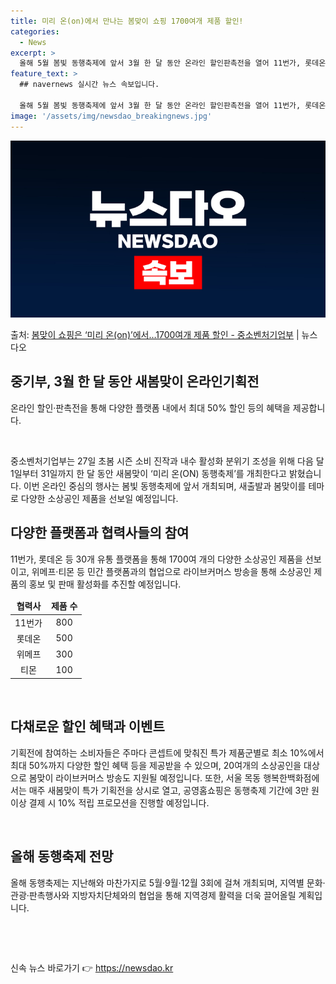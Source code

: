 ```yaml
---
title: 미리 온(on)에서 만나는 봄맞이 쇼핑 1700여개 제품 할인!
categories:
  - News
excerpt: >
  올해 5월 봄빛 동행축제에 앞서 3월 한 달 동안 온라인 할인판촉전을 열어 11번가, 롯데온 등 30개 플랫…
feature_text: >
  ## navernews 실시간 뉴스 속보입니다.

  올해 5월 봄빛 동행축제에 앞서 3월 한 달 동안 온라인 할인판촉전을 열어 11번가, 롯데온 등 30개 플랫…
image: '/assets/img/newsdao_breakingnews.jpg'
---
```


![뉴스다오 속보](/assets/img/newsdao_breakingnews.jpg)

<p>출처: <a href="https://newsdao.kr/3240" rel="dofollow">봄맞이 쇼핑은 ‘미리 온(on)’에서…1700여개 제품 할인 - 중소벤처기업부</a> | 뉴스다오</p>

<h2 data-ke-size="size26">중기부, 3월 한 달 동안 새봄맞이 온라인기획전</h2>
<p data-ke-size="size16">온라인 할인·판촉전을 통해 다양한 플랫폼 내에서 최대 50% 할인 등의 혜택을 제공합니다.</p>
<p data-ke-size="size16">&nbsp;</p>

<p data-ke-size="size16">중소벤처기업부는 27일 초봄 시즌 소비 진작과 내수 활성화 분위기 조성을 위해 다음 달 1일부터 31일까지 한 달 동안 새봄맞이 ‘미리 온(ON) 동행축제’를 개최한다고 밝혔습니다. 이번 온라인 중심의 행사는 봄빛 동행축제에 앞서 개최되며, 새출발과 봄맞이를 테마로 다양한 소상공인 제품을 선보일 예정입니다.</p>

<h2 data-ke-size="size26">다양한 플랫폼과 협력사들의 참여</h2>
<p data-ke-size="size16">11번가, 롯데온 등 30개 유통 플랫폼을 통해 1700여 개의 다양한 소상공인 제품을 선보이고, 위메프·티몬 등 민간 플랫폼과의 협업으로 라이브커머스 방송을 통해 소상공인 제품의 홍보 및 판매 활성화를 추진할 예정입니다.</p>
<table>
<thead>
<tr>
<td style="text-align: center; height: 17px;"><b>협력사</b></td>
<td style="text-align: center; height: 17px;"><b>제품 수</b></td>
</tr>
</thead>
<tbody>
<tr>
<td style="text-align: center; height: 17px;">11번가</td>
<td style="text-align: center; height: 17px;">800</td>
</tr>
<tr>
<td style="text-align: center; height: 17px;">롯데온</td>
<td style="text-align: center; height: 17px;">500</td>
</tr>
<tr>
<td style="text-align: center; height: 17px;">위메프</td>
<td style="text-align: center; height: 17px;">300</td>
</tr>
<tr>
<td style="text-align: center; height: 17px;">티몬</td>
<td style="text-align: center; height: 17px;">100</td>
</tr>
</tbody>
</table>
<p data-ke-size="size16">&nbsp;</p>

<h2 data-ke-size="size26">다채로운 할인 혜택과 이벤트</h2>
<p data-ke-size="size16">기획전에 참여하는 소비자들은 주마다 콘셉트에 맞춰진 특가 제품군별로 최소 10%에서 최대 50%까지 다양한 할인 혜택 등을 제공받을 수 있으며, 20여개의 소상공인을 대상으로 봄맞이 라이브커머스 방송도 지원될 예정입니다. 또한, 서울 목동 행복한백화점에서는 매주 새봄맞이 특가 기획전을 상시로 열고, 공영홈쇼핑은 동행축제 기간에 3만 원 이상 결제 시 10% 적립 프로모션을 진행할 예정입니다.</p>
<p data-ke-size="size16">&nbsp;</p>

<h2 data-ke-size="size26">올해 동행축제 전망</h2>
<p data-ke-size="size16">올해 동행축제는 지난해와 마찬가지로 5월·9월·12월 3회에 걸쳐 개최되며, 지역별 문화·관광·판촉행사와 지방자치단체와의 협업을 통해 지역경제 활력을 더욱 끌어올릴 계획입니다.</p>
<p data-ke-size="size16">&nbsp;</p>
<p data-ke-size="size16">&nbsp;</p> 

신속 뉴스 바로가기 👉 <a href="https://newsdao.kr" rel="dofollow">https://newsdao.kr</a>


